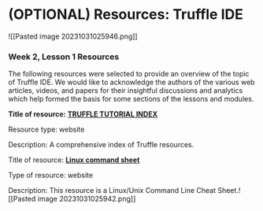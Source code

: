 # (OPTIONAL) Resources: Truffle IDE

![[Pasted image 20231031025946.png]]
### Week 2, Lesson 1 Resources

The following resources were selected to provide an overview of the topic of Truffle IDE. We would like to acknowledge the authors of the various web articles, videos, and papers for their insightful discussions and analytics which help formed the basis for some sections of the lessons and modules.

**Title of resource:** [**TRUFFLE TUTORIAL INDEX**](https://www.trufflesuite.com/guides "https://www.trufflesuite.com/guides")

Resource type: website

Description: A comprehensive index of Truffle resources.

Title of resource: [**Linux command sheet**](https://sites.tufts.edu/cbi/files/2013/01/linux_cheat_sheet.pdf)

Type of resource: website

Description: This resource is a Linux/Unix Command Line Cheat Sheet.![[Pasted image 20231031025942.png]]